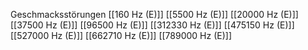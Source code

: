 Geschmacksstörungen
[[160 Hz (E)]]
[[5500 Hz (E)]]
[[20000 Hz (E)]]
[[37500 Hz (E)]]
[[96500 Hz (E)]]
[[312330 Hz (E)]]
[[475150 Hz (E)]]
[[527000 Hz (E)]]
[[662710 Hz (E)]]
[[789000 Hz (E)]]